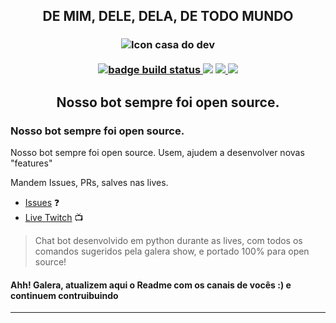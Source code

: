 <h2 align="center"> DE MIM, DELE, DELA, DE TODO MUNDO</h2>

<h3 align="center">
    <img src="https://static-cdn.jtvnw.net/jtv_user_pictures/0940a2f0-2f2c-49d3-a87a-a3f4b3021b03-profile_image-300x300.png" alt="Icon casa do dev">
    <br/><br/>
    <div>
        <a href="(https://github.com/casadodev/bot-twitch-python/actions?query=branch:master+workflow:Build">
            <img src="https://github.com/casadodev/bot-twitch-python/workflows/Build/badge.svg?branch=master" alt="badge build status">
        </a>
        <img src="https://img.shields.io/github/contributors/casadodev/bot-twitch-python">
        <a href="https://github.com/casadodev/bot-twitch-python/issues">
            <img src="https://img.shields.io/github/issues/casadodev/bot-twitch-python">
        </a>
        <a href="https://www.twitch.tv/casadodev">
            <img src="https://img.shields.io/twitch/status/casadodev">
        </a>
    </div>
    <h2 align="center">Nosso bot sempre foi open source.</h2>
</h3>

<!-- [![Build Status](https://github.com/casadodev/bot-twitch-python/workflows/Build/badge.svg?branch=master)](https://github.com/casadodev/bot-twitch-python/actions?query=branch:master+workflow:Build) -->

### Nosso bot sempre foi open source.

<span>
Nosso bot sempre foi open source.
Usem, ajudem a desenvolver novas "features"
</span>

Mandem Issues, PRs, salves nas lives.

- [Issues](https://github.com/casadodev/bot-twitch-python/issues) :question:
- [Live Twitch](https://www.twitch.tv/casadodev) :tv:
<!-- https://www.twitch.tv/casadodev -->

> Chat bot desenvolvido em python durante as lives, com todos os comandos sugeridos pela galera show, e portado 100% para open source!

#### Ahh! Galera, atualizem aqui o Readme com os canais de vocês :) e continuem contruibuindo

----
